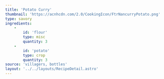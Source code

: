 ```yaml
---
title: 'Potato Curry'
thumbnail: 'https://acnhcdn.com/2.0/CookingIcon/FtrNancurryPotato.png'
type: savory
ingredients:
	-
		id: 'flour'
		type: misc
		quantity: 3
	-
		id: 'potato'
		type: crop
		quantity: 3
source: 'villagers, bottles'
layout: '../../layouts/RecipeDetail.astro'
---
```

